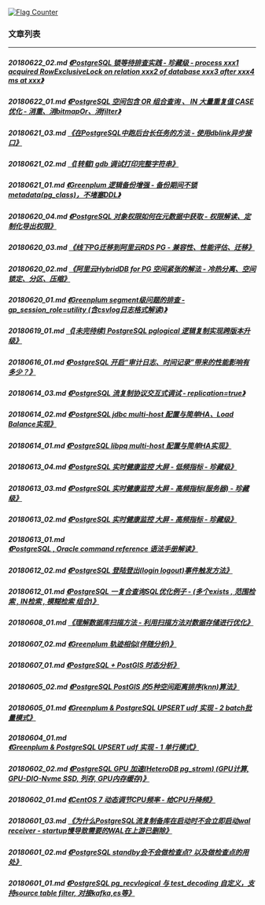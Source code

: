 <a rel="nofollow" href="http://info.flagcounter.com/h9V1"  ><img src="http://s03.flagcounter.com/count/h9V1/bg_FFFFFF/txt_000000/border_CCCCCC/columns_2/maxflags_12/viewers_0/labels_0/pageviews_0/flags_0/"  alt="Flag Counter"  border="0"  ></a>  
  
### 文章列表  
----  
##### 20180622_02.md   [《PostgreSQL 锁等待排查实践 - 珍藏级 - process xxx1 acquired RowExclusiveLock on relation xxx2 of database xxx3 after xxx4 ms at xxx》](20180622_02.md)  
##### 20180622_01.md   [《PostgreSQL 空间包含 OR 组合查询 、 IN 大量重复值 CASE 优化 - 消重、消bitmapOr、消filter》](20180622_01.md)  
##### 20180621_03.md   [《在PostgreSQL中跑后台长任务的方法 - 使用dblink异步接口》](20180621_03.md)  
##### 20180621_02.md   [《[转载] gdb 调试打印完整字符串》](20180621_02.md)  
##### 20180621_01.md   [《Greenplum 逻辑备份增强 - 备份期间不锁metadata(pg_class)，不堵塞DDL》](20180621_01.md)  
##### 20180620_04.md   [《PostgreSQL 对象权限如何在元数据中获取 - 权限解读、定制化导出权限》](20180620_04.md)  
##### 20180620_03.md   [《线下PG迁移到阿里云RDS PG - 兼容性、性能评估、迁移》](20180620_03.md)  
##### 20180620_02.md   [《阿里云HybridDB for PG 空间紧张的解法 - 冷热分离、空间锁定、分区、压缩》](20180620_02.md)  
##### 20180620_01.md   [《Greenplum segment级问题的排查 - gp_session_role=utility  (含csvlog日志格式解读)》](20180620_01.md)  
##### 20180619_01.md   [《[未完待续] PostgreSQL pglogical 逻辑复制实现跨版本升级》](20180619_01.md)  
##### 20180616_01.md   [《PostgreSQL 开启“审计日志、时间记录”带来的性能影响有多少？》](20180616_01.md)  
##### 20180614_03.md   [《PostgreSQL 流复制协议交互式调试 - replication=true》](20180614_03.md)  
##### 20180614_02.md   [《PostgreSQL jdbc multi-host 配置与简单HA、Load Balance实现》](20180614_02.md)  
##### 20180614_01.md   [《PostgreSQL libpq multi-host 配置与简单HA实现》](20180614_01.md)  
##### 20180613_04.md   [《PostgreSQL 实时健康监控 大屏 - 低频指标 - 珍藏级》](20180613_04.md)  
##### 20180613_03.md   [《PostgreSQL 实时健康监控 大屏 - 高频指标(服务器) - 珍藏级》](20180613_03.md)  
##### 20180613_02.md   [《PostgreSQL 实时健康监控 大屏 - 高频指标 - 珍藏级》](20180613_02.md)  
##### 20180613_01.md   [《PostgreSQL , Oracle command reference 语法手册解读》](20180613_01.md)  
##### 20180612_02.md   [《PostgreSQL 登陆登出(login logout)事件触发方法》](20180612_02.md)  
##### 20180612_01.md   [《PostgreSQL 一复合查询SQL优化例子 - (多个exists , 范围检索 , IN检索 , 模糊检索 组合)》](20180612_01.md)  
##### 20180608_01.md   [《理解数据库扫描方法 - 利用扫描方法对数据存储进行优化》](20180608_01.md)  
##### 20180607_02.md   [《Greenplum 轨迹相似(伴随分析)》](20180607_02.md)  
##### 20180607_01.md   [《PostgreSQL + PostGIS 时态分析》](20180607_01.md)  
##### 20180605_02.md   [《PostgreSQL PostGIS 的5种空间距离排序(knn)算法》](20180605_02.md)  
##### 20180605_01.md   [《Greenplum & PostgreSQL UPSERT udf 实现 - 2 batch批量模式》](20180605_01.md)  
##### 20180604_01.md   [《Greenplum & PostgreSQL UPSERT udf 实现 - 1 单行模式》](20180604_01.md)  
##### 20180602_02.md   [《PostgreSQL GPU 加速(HeteroDB pg_strom) (GPU计算, GPU-DIO-Nvme SSD, 列存, GPU内存缓存)》](20180602_02.md)  
##### 20180602_01.md   [《CentOS 7 动态调节CPU频率 - 给CPU升降频》](20180602_01.md)  
##### 20180601_03.md   [《为什么PostgreSQL流复制备库在启动时不会立即启动wal receiver - startup慢导致需要的WAL在上游已删除》](20180601_03.md)  
##### 20180601_02.md   [《PostgreSQL standby会不会做检查点? 以及做检查点的用处》](20180601_02.md)  
##### 20180601_01.md   [《PostgreSQL pg_recvlogical 与 test_decoding 自定义，支持source table filter, 对接kafka,es等》](20180601_01.md)  
